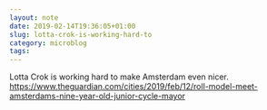 ```yaml
---
layout: note
date: 2019-02-14T19:36:05+01:00
slug: lotta-crok-is-working-hard-to
category: microblog
tags:
---
```

Lotta Crok is working hard to make Amsterdam even nicer. https://www.theguardian.com/cities/2019/feb/12/roll-model-meet-amsterdams-nine-year-old-junior-cycle-mayor

